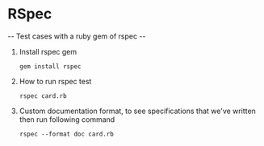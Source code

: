 # RSpec

-- Test cases with a ruby gem of rspec --

1. Install rspec gem
   ```
   gem install rspec
2. How to run rspec test
    ```
    rspec card.rb
3. Custom documentation format, to see specifications that we've written then run following command
    ```
    rspec --format doc card.rb
